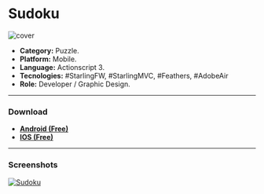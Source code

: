 # Sudoku


![cover](https://ronaldosetzer.github.io/portfolio/images/thumb/thumb_sudoku.jpeg)

+ **Category:** Puzzle.
+ **Platform:** Mobile.
+ **Language:** Actionscript 3.
+ **Tecnologies:** #StarlingFW, #StarlingMVC, #Feathers, #AdobeAir
+ **Role:** Developer / Graphic Design.

* * *

### Download

+ **[Android (Free)](https://play.google.com/store/apps/details?id=air.setzer.sudoku)**
+ **[IOS (Free)](https://itunes.apple.com/us/app/sudoku-setzer/id1015680356)**

* * *

### Screenshots

[![Sudoku](https://ronaldosetzer.github.io/portfolio/images/screenshots/game_sudoku.png)](https://ronaldosetzer.github.io/portfolio/images/screenshots/game_sudoku.png)
